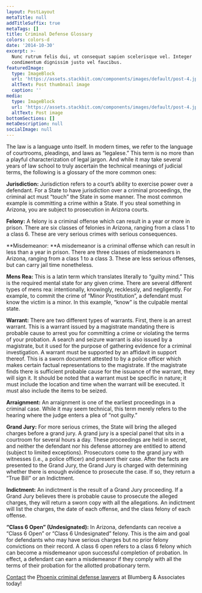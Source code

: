 ```yaml
---
layout: PostLayout
metaTitle: null
addTitleSuffix: true
metaTags: []
title: Criminal Defense Glossary
colors: colors-d
date: '2014-10-30'
excerpt: >-
  Nunc rutrum felis dui, ut consequat sapien scelerisque vel. Integer
  condimentum dignissim justo vel faucibus.
featuredImage:
  type: ImageBlock
  url: 'https://assets.stackbit.com/components/images/default/post-4.jpeg'
  altText: Post thumbnail image
  caption: ''
media:
  type: ImageBlock
  url: 'https://assets.stackbit.com/components/images/default/post-4.jpeg'
  altText: Post image
bottomSections: []
metaDescription: null
socialImage: null
---
```

The law is a language unto itself. In modern times, we refer to the language of courtrooms, pleadings, and laws as “legalese.” This term is no more than a playful characterization of legal jargon. And while it may take several years of law school to truly ascertain the technical meanings of judicial terms, the following is a glossary of the more common ones:

**Jurisdiction:** Jurisdiction refers to a court’s ability to exercise power over a defendant. For a State to have jurisdiction over a criminal proceedings, the criminal act must “touch” the State in some manner. The most common example is committing a crime within a State. If you steal something in Arizona, you are subject to prosecution in Arizona courts.

**Felony:** A felony is a criminal offense which can result in a year or more in prison. There are six classes of felonies in Arizona, ranging from a class 1 to a class 6. These are very serious crimes with serious consequences.

**Misdemeanor: **A misdemeanor is a criminal offense which can result in less than a year in prison. There are three classes of misdemeanors in Arizona, ranging from a class 1 to a class 3. These are less serious offenses, but can carry jail time nonetheless.

**Mens Rea:** This is a latin term which translates literally to “guilty mind.” This is the required mental state for any given crime. There are several different types of mens rea: intentionally, knowingly, recklessly, and negligently. For example, to commit the crime of “Minor Prostitution”, a defendant must know the victim is a minor. In this example, “know” is the culpable mental state.

**Warrant:** There are two different types of warrants. First, there is an arrest warrant. This is a warrant issued by a magistrate mandating there is probable cause to arrest you for committing a crime or violating the terms of your probation. A search and seizure warrant is also issued by a magistrate, but it used for the purpose of gathering evidence for a criminal investigation. A warrant must be supported by an affidavit in support thereof. This is a sworn document attested to by a police officer which makes certain factual representations to the magistrate. If the magistrate finds there is sufficient probable cause for the issuance of the warrant, they will sign it. It should be noted that a warrant must be specific in nature; it must include the location and time when the warrant will be executed. It must also include the items to be seized.

**Arraignment:** An arraignment is one of the earliest proceedings in a criminal case. While it may seem technical, this term merely refers to the hearing where the judge enters a plea of “not guilty.”

**Grand Jury:** For more serious crimes, the State will bring the alleged charges before a grand jury. A grand jury is a special panel that sits in a courtroom for several hours a day. These proceedings are held in secret, and neither the defendant nor his defense attorney are entitled to attend (subject to limited exceptions). Prosecutors come to the grand jury with witnesses (i.e., a police officer) and present their case. After the facts are presented to the Grand Jury, the Grand Jury is charged with determining whether there is enough evidence to prosecute the case. If so, they return a “True Bill” or an Indictment.

**Indictment:** An indictment is the result of a Grand Jury proceeding. If a Grand Jury believes there is probable cause to prosecute the alleged charges, they will return a sworn copy with all the allegations. An indictment will list the charges, the date of each offense, and the class felony of each offense.

**“Class 6 Open” (Undesignated):** In Arizona, defendants can receive a “Class 6 Open” or “Class 6 Undesignated” felony. This is the aim and goal for defendants who may have serious charges but no prior felony convictions on their record. A class 6 open refers to a class 6 felony which can become a misdemeanor upon successful completion of probation. In effect, a defendant can earn a misdemeanor if they comply with all the terms of their probation for the allotted probationary term.

[Contact](https://www.azblumberglaw.com/contact-us/) the [Phoenix criminal defense lawyers](https://www.azblumberglaw.com/phoenix-criminal-attorney/) at Blumberg & Associates today!
